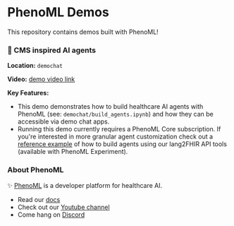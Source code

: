 # PhenoML Demos

This repository contains demos built with PhenoML!

### :robot: CMS inspired AI agents
**Location:** `demochat`

**Video:** [demo video link](https://www.youtube.com/watch?v=TqnFKw6PUHk)

**Key Features:**
- This demo demonstrates how to build healthcare AI agents with PhenoML (see: `demochat/build_agents.ipynb`) and how they can be accessible via demo chat apps. 
- Running this demo currently requires a PhenoML Core subscription. If you're interested in more granular agent customization check out a [reference example](https://github.com/PhenoML/phenoml_workshop_a2a_mcp) of how to build agents using our lang2FHIR API tools (available with PhenoML Experiment). 

### About PhenoML
:sparkles: [PhenoML](https://phenoml.com/) is a developer platform for healthcare AI. 

- Read our [docs](https://developer.pheno.ml)
- Check out our [Youtube channel](https://www.youtube.com/@phenomldev)
- Come hang on [Discord](https://discord.gg/QgxDjNBxdV)
